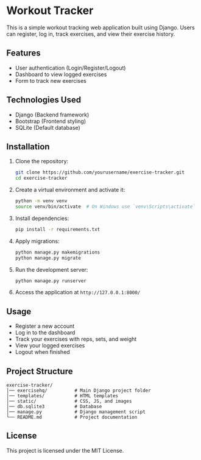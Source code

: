 # Workout Tracker

This is a simple workout tracking web application built using Django. Users can register, log in, track exercises, and view their exercise history.

## Features
- User authentication (Login/Register/Logout)
- Dashboard to view logged exercises
- Form to track new exercises

## Technologies Used
- Django (Backend framework)
- Bootstrap (Frontend styling)
- SQLite (Default database)

## Installation
1. Clone the repository:
   ```sh
   git clone https://github.com/yourusername/exercise-tracker.git
   cd exercise-tracker
   ```

2. Create a virtual environment and activate it:
   ```sh
   python -m venv venv
   source venv/bin/activate  # On Windows use `venv\Scripts\activate`
   ```

3. Install dependencies:
   ```sh
   pip install -r requirements.txt
   ```

4. Apply migrations:
   ```sh
   python manage.py makemigrations
   python manage.py migrate
   ```

5. Run the development server:
   ```sh
   python manage.py runserver
   ```

6. Access the application at `http://127.0.0.1:8000/`

## Usage
- Register a new account
- Log in to the dashboard
- Track your exercises with reps, sets, and weight
- View your logged exercises
- Logout when finished

## Project Structure
```
exercise-tracker/
│── exercisehq/          # Main Django project folder
│── templates/           # HTML templates
│── static/              # CSS, JS, and images
│── db.sqlite3           # Database
│── manage.py            # Django management script
└── README.md            # Project documentation
```

## License
This project is licensed under the MIT License.
